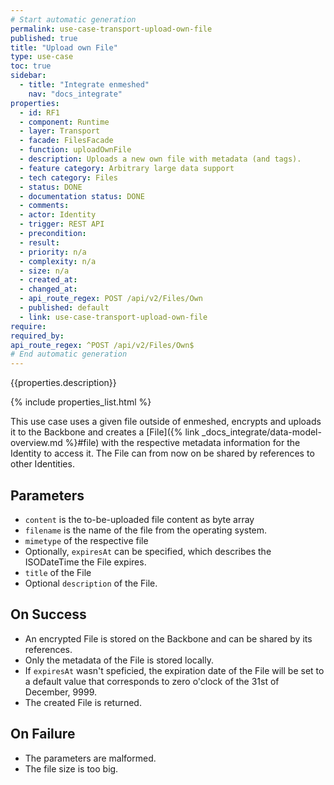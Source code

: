 ```yaml
---
# Start automatic generation
permalink: use-case-transport-upload-own-file
published: true
title: "Upload own File"
type: use-case
toc: true
sidebar:
  - title: "Integrate enmeshed"
    nav: "docs_integrate"
properties:
  - id: RF1
  - component: Runtime
  - layer: Transport
  - facade: FilesFacade
  - function: uploadOwnFile
  - description: Uploads a new own file with metadata (and tags).
  - feature category: Arbitrary large data support
  - tech category: Files
  - status: DONE
  - documentation status: DONE
  - comments:
  - actor: Identity
  - trigger: REST API
  - precondition:
  - result:
  - priority: n/a
  - complexity: n/a
  - size: n/a
  - created_at:
  - changed_at:
  - api_route_regex: POST /api/v2/Files/Own
  - published: default
  - link: use-case-transport-upload-own-file
require:
required_by:
api_route_regex: ^POST /api/v2/Files/Own$
# End automatic generation
---
```


{{properties.description}}

{% include properties_list.html %}

This use case uses a given file outside of enmeshed, encrypts and uploads it to the Backbone and creates a [File]({% link _docs_integrate/data-model-overview.md %}#file) with the respective metadata information for the Identity to access it. The File can from now on be shared by references to other Identities.

## Parameters

- `content` is the to-be-uploaded file content as byte array
- `filename` is the name of the file from the operating system.
- `mimetype` of the respective file
- Optionally, `expiresAt` can be specified, which describes the ISODateTime the File expires.
- `title` of the File
- Optional `description` of the File.

## On Success

- An encrypted File is stored on the Backbone and can be shared by its references.
- Only the metadata of the File is stored locally.
- If `expiresAt` wasn't speficied, the expiration date of the File will be set to a default value that corresponds to zero o'clock of the 31st of December, 9999.
- The created File is returned.

## On Failure

- The parameters are malformed.
- The file size is too big.
